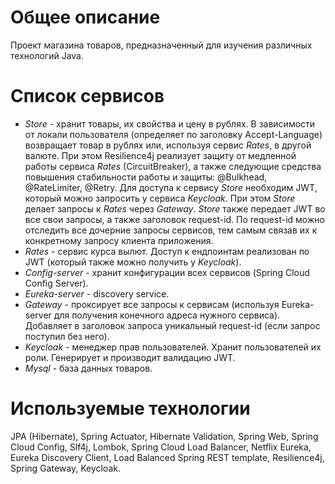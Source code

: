 # Общее описание
Проект магазина товаров, предназначенный для изучения различных технологий Java.

# Список сервисов
- *Store* - хранит товары, их свойства и цену в рублях. В зависимости от локали пользователя (определяет по заголовку Accept-Language) возвращает товар в рублях или, используя сервис *Rates*, в другой валюте. При этом Resilience4j реализует защиту от медленной работы сервиса *Rates* (CircuitBreaker), а также следующие средства повышения стабильности работы и защиты: @Bulkhead,  @RateLimiter, @Retry. Для доступа к сервису *Store* необходим JWT, который можно запросить у сервиса *Keycloak*. При этом *Store* делает запросы к *Rates* через *Gateway*. *Store* также передает JWT во все свои запросы, а также заголовок request-id. По request-id можно отследить все дочерние запросы сервисов, тем самым связав их к конкретному запросу клиента приложения.
- *Rates* - сервис курса вылют. Доступ к ендпоинтам реализован по JWT (который также можно получить у *Keycloak*).
- *Config-server* - хранит конфигурации всех сервисов (Spring Cloud Config Server).
- *Eureka-server* - discovery service.
- *Gateway* - проксирует все запросы к сервисам (используя Eureka-server для получения конечного адреса нужного сервиса). Добавляет в заголовок запроса уникальный request-id (если запрос поступил без него).
- *Keycloak* - менеджер прав пользователей. Хранит пользователей их роли. Генерирует и производит валидацию JWT.
- *Mysql* - база данных товаров.

# Используемые технологии
JPA (Hibernate), Spring Actuator, Hibernate Validation, Spring Web, Spring Cloud Config, Slf4j, Lombok, Spring Cloud
 Load Balancer, Netflix Eureka, Eureka Discovery Client, Load Balanced Spring REST template, Resilience4j, Spring
  Gateway, Keycloak.
